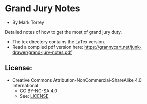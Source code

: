 
# Grand Jury Notes
* By Mark Torrey

Detailed notes of how to get the most of grand jury duty.

* The tex directory contains the LaTex version.
* Read a compiled pdf version here: https://grannycart.net/junk-drawer/grand-jury-notes.pdf


## License:
* Creative Commons Attribution-NonCommercial-ShareAlike 4.0 International
	* CC BY-NC-SA 4.0
	* See: [LICENSE](./LICENSE)



